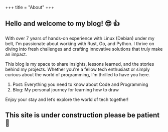 +++
title = "About"
+++

## Hello and welcome to my blog! 😎 👍

With over 7 years of hands-on experience with Linux (Debian) under my belt, I’m passionate about working with Rust, Go, and Python. I thrive on diving into fresh challenges and crafting innovative solutions that truly make an impact.

This blog is my space to share insights, lessons learned, and the stories behind my projects. Whether you're a fellow tech enthusiast or simply curious about the world of programming, I’m thrilled to have you here.

1. Post: Everything you need to know about Code and Programming
2. Blog: My personal journey for learning how to draw

Enjoy your stay and let’s explore the world of tech together!

## This site is under construction please be patient 🙏
